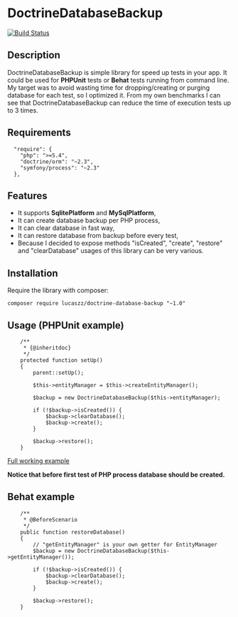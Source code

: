 # DoctrineDatabaseBackup

[![Build Status](https://travis-ci.org/Lucaszz/DoctrineDatabaseBackup.svg)](https://travis-ci.org/Lucaszz/DoctrineDatabaseBackup)

Description
--------

DoctrineDatabaseBackup is simple library for speed up tests in your app.
It could be used for **PHPUnit** tests or **Behat** tests running from command line.
My target was to avoid wasting time for dropping/creating or purging database for each test, so I optimized it.
From my own benchmarks I can see that DoctrineDatabaseBackup can reduce the time of execution tests up to 3 times.

Requirements
------------
```
  "require": {
    "php": ">=5.4",
    "doctrine/orm": "~2.3",
    "symfony/process": "~2.3"
  },
```

Features
--------
- It supports **SqlitePlatform** and **MySqlPlatform**,
- It can create database backup per PHP process,
- It can clear database in fast way,
- It can restore database from backup before every test,
- Because I decided to expose methods "isCreated", "create", "restore" and "clearDatabase" usages of this library can be very various.

Installation
--------
Require the library with composer:

```
composer require lucaszz/doctrine-database-backup "~1.0"
```

Usage (PHPUnit example)
--------
```
    /**
     * {@inheritdoc}
     */
    protected function setUp()
    {
        parent::setUp();

        $this->entityManager = $this->createEntityManager();

        $backup = new DoctrineDatabaseBackup($this->entityManager);

        if (!$backup->isCreated()) {
            $backup->clearDatabase();
            $backup->create();
        }

        $backup->restore();
    }
```
[Full working example](https://github.com/Lucaszz/DoctrineDatabaseBackup/blob/master/tests/Integration/ExampleTest.php)

**Notice that before first test of PHP process database should be created.**

Behat example
--------
```
    /**
     * @BeforeScenario
     */
    public function restoreDatabase()
    {
        // "getEntityManager" is your own getter for EntityManager
        $backup = new DoctrineDatabaseBackup($this->getEntityManager());

        if (!$backup->isCreated()) {
            $backup->clearDatabase();
            $backup->create();
        }

        $backup->restore();
    }
```
